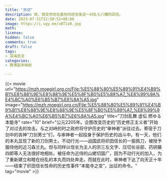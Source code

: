 ```yaml
---
title: "测试" 
description: 欸，很突然地在基地向球宝发送一封乱七八糟的回信。
date: 2023-07-31T22:50:52+08:00  
image: https://i.vgy.me/xBT1o0.jpg 
math: 
license: 
hidden: false
comments: true
draft: false
tags:
- 深海淤泥
categories:
- 赛博副本映射

---
```


{{< movie url="https://mzh.moegirl.org.cn/File:%E5%88%80%E5%89%91%E4%B9%B1%E8%88%9E%E8%88%9E%E5%8F%B0%E5%89%A7_%E8%99%9A%E4%BC%A0%E6%B5%B7%E6%8A%A5.jpg" image="https://mzh.moegirl.org.cn/File:%E5%88%80%E5%89%91%E4%B9%B1%E8%88%9E%E8%88%9E%E5%8F%B0%E5%89%A7_%E8%99%9A%E4%BC%A0%E6%B5%B7%E6%8A%A5.jpg" title="刀剑乱舞 虚伝 燃ゆる本能寺" rate="10" brief="公元2205年。企图改变历史的“历史修正主义者”开始了对过去的攻击。与之对峙的时之政府将守护历史的“审神者”派往过去。寄宿于刀剑中的丧神“刀剑男士”们，与审神者一起投身于保护历史的战斗中。有一天，他们的本丸显现了新的刀剑男士。不动行光——战国武将织田信长的一振佩刀，被授予服侍他的近习森兰丸。但与同样以信长为主人的宗三左文字、压切长谷部、药研藤四郎等人无法很好地相处。被任命为近侍的山姥切国广，因为不动行光的加入，为了重新建立和睦在纷乱的本丸而四处奔走。而就在此时，审神者下达了向天正十年——结束了织田信长性命的历史性事件“本能寺之变”，出征的命令。" tag="movie" >}}